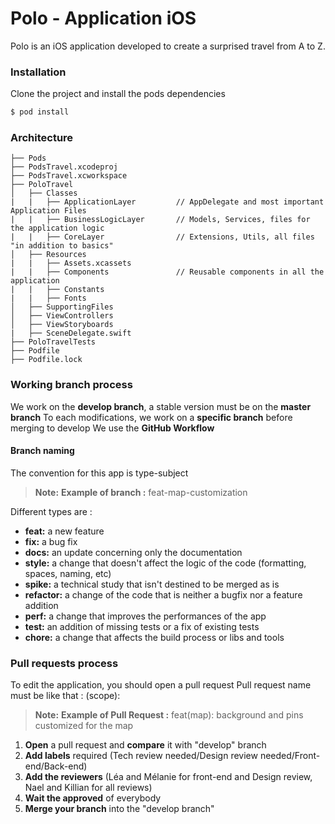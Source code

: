 #  Polo - Application iOS

Polo is an iOS application developed to create a surprised travel from A to Z. 

### Installation

Clone the project and install the pods dependencies

```sh
$ pod install
```

### Architecture

```
├── Pods
├── PodsTravel.xcodeproj
├── PodsTravel.xcworkspace
├── PoloTravel
│   ├── Classes
|   |   ├── ApplicationLayer         // AppDelegate and most important Application Files
|   |   ├── BusinessLogicLayer       // Models, Services, files for the application logic
|   |   ├── CoreLayer                // Extensions, Utils, all files "in addition to basics"
│   ├── Resources
|   |   ├── Assets.xcassets
|   |   ├── Components               // Reusable components in all the application
|   |   ├── Constants
|   |   ├── Fonts
│   ├── SupportingFiles 
│   ├── ViewControllers
│   ├── ViewStoryboards
|   ├── SceneDelegate.swift
├── PoloTravelTests
├── Podfile
├── Podfile.lock

```

### Working branch process

We work on the **develop branch**, a stable version must be on the **master branch**
To each modifications, we work on a **specific branch** before merging to develop
We use the **GitHub Workflow**

#### Branch naming

The convention for this app is type-subject
> **Note:** **Example of branch :** feat-map-customization

Different types are : 
* **feat:** a new feature
* **fix:** a bug fix
* **docs:** an update concerning only the documentation
* **style:** a change that doesn't affect the logic of the code (formatting, spaces, naming, etc)
* **spike:** a technical study that isn't destined to be merged as is
* **refactor:** a change of the code that is neither a bugfix nor a feature addition
* **perf:** a change that improves the performances of the app
* **test:** an addition of missing tests or a fix of existing tests
* **chore:** a change that affects the build process or libs and tools

### Pull requests process

To edit the application, you should open a pull request
Pull request name must be like that : <type>(scope): <description of changes>
> **Note:** **Example of Pull Request :** feat(map): background and pins customized for the map

1. **Open** a pull request and **compare** it with "develop" branch
2. **Add labels** required (Tech review needed/Design review needed/Front-end/Back-end)
3. **Add the reviewers** (Léa and Mélanie for front-end and Design review, Nael and Killian for all reviews)
4. **Wait the approved** of everybody
5. **Merge your branch** into the "develop branch"




